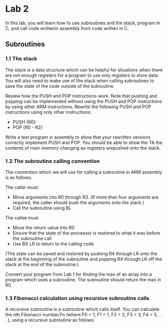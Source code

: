 # Lab 2
In this lab, you will learn how to use subroutines and the stack, program in C, and call code writtenin assembly from code written in C.

## Subroutines

### 1.1 The stack
The stack is a data structure which can be helpful for situations when there are not enough registers for a program to use only registers to store data. You will also need to make use of the stack when calling subroutines to save the state of the code outside of the subroutine. 

Review how the PUSH  and  POP instructions work. Note that pushing and popping can be implemented without using the PUSH and POP instructions by using other ARM instructions. Rewrite the following PUSH and POP instructions using only other instructions:
- PUSH {R0}
- POP {R0 - R2}

Write a test program in assembly to show that your rewritten versions correctly implement PUSH and POP. You should be able to show the TA the contents of main memory changing as registers arepushed onto the stack.

### 1.2 The subroutine calling convention
The convention which we will use for calling a subroutine in ARM assembly is as follows.

The caller must:
- Move arguments into R0 through R3.  (If more than four arguments are required, the caller should push the arguments onto the stack.)
- Call the subroutine using BL

The callee must
- Move the return value into R0
- Ensure that the state of the processor is restored to what it was before the subroutine call
- Use BX LR to return to the calling code

(The state can be saved and restored by pushing R4 through LR onto the stack at the beginning of the subroutine and popping R4 through LR off the stack at the end of the subroutine.)

Convert your program from Lab 1 for finding the max of an array into a program which uses a subroutine. The subroutine should return the max in R0.

### 1.3  Fibonacci calculation using recursive subroutine calls
A recursive subroutine is a subroutine which calls itself. You can calculate the nth Fibonacci number,Fn (where F0 = 1, F1 = 1, F2 = 2, F3 = 3, F4 = 5, . . . ), using a recursive subroutine as follows:

